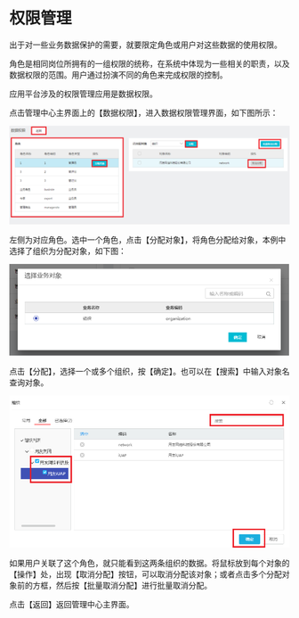 # 权限管理

出于对一些业务数据保护的需要，就要限定角色或用户对这些数据的使用权限。

角色是相同岗位所拥有的一组权限的统称，在系统中体现为一些相关的职责，以及数据权限的范围。用户通过扮演不同的角色来完成权限的控制。

应用平台涉及的权限管理应用是数据权限。

点击管理中心主界面上的【数据权限】，进入数据权限管理界面，如下图所示：

![](/articles/application/2-/images/image10.png)  
 
左侧为对应角色。选中一个角色，点击【分配对象】，将角色分配给对象，本例中选择了组织为分配对象，如下图：

![](/articles/application/2-/images/image11.png)  
 
点击【分配】，选择一个或多个组织，按【确定】。也可以在【搜索】中输入对象名查询对象。

![](/articles/application/2-/images/image12.png)  
 
如果用户关联了这个角色，就只能看到这两条组织的数据。将鼠标放到每个对象的【操作】处，出现【取消分配】按钮，可以取消分配该对象；或者点击多个分配对象前的方框，然后按【批量取消分配】进行批量取消分配。

点击【返回】返回管理中心主界面。


